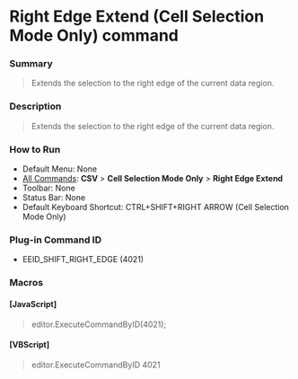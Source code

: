 # Right Edge Extend (Cell Selection Mode Only) command

### Summary

> Extends the selection to the right edge of the current data region.

### Description

> Extends the selection to the right edge of the current data region.

### How to Run

- Default Menu: None
- [All Commands](../tools/all_commands): **CSV** \> **Cell Selection Mode Only** \> **Right Edge Extend**
- Toolbar: None
- Status Bar: None
- Default Keyboard Shortcut: CTRL+SHIFT+RIGHT ARROW (Cell Selection Mode Only)

### Plug-in Command ID

- EEID\_SHIFT\_RIGHT\_EDGE (4021)

### Macros

#### \[JavaScript\]

> editor.ExecuteCommandByID(4021);

#### \[VBScript\]

> editor.ExecuteCommandByID 4021
